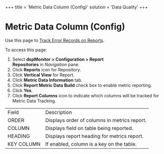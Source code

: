 +++
title = 'Metric Data Column (Config)'
solution = 'Data Quality'
+++

# Metric Data Column (Config)

<div class="use">

Use this page to [Track Error Records on
Reports](../Use_Cases/Track_Error_Records_on_Reports.htm).

</div>

To access this page:

1.  Select <span style="font-weight: bold;">dspMonitor \>
    </span>**Configuration \> Report
    Repositories** in *Navigation* pane.
2.  Click **Reports** icon for Repository.
3.  Click **Vertical View** for Report.
4.  Click **Metric Data Information** tab.
5.  Click **Report Metric Data Build** check box to enable metric
    reporting.
6.  Click **Yes**.
7.  Click **Report Columns** icon to indicate which columns will be
    tracked for Metric Data Tracking.

|            |                                              |
| ---------- | -------------------------------------------- |
| Field      | Description                                  |
| ORDER      | Displays order of columns in metrics report. |
| COLUMN     | Displays field on table being reported.      |
| HEADING    | Displays report heading for metrics report.  |
| KEY COLUMN | If enabled, column is a key on the table.    |
